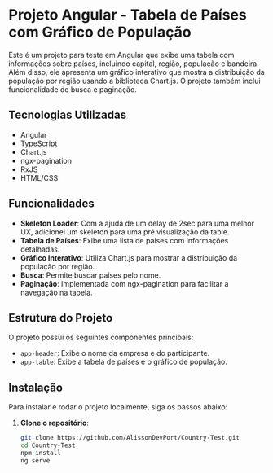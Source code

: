 # Projeto Angular - Tabela de Países com Gráfico de População

Este é um projeto para teste em Angular que exibe uma tabela com informações sobre países, incluindo capital, região, população e bandeira. Além disso, ele apresenta um gráfico interativo que mostra a distribuição da população por região usando a biblioteca Chart.js. O projeto também inclui funcionalidade de busca e paginação.

## Tecnologias Utilizadas

- Angular
- TypeScript
- Chart.js
- ngx-pagination
- RxJS
- HTML/CSS

## Funcionalidades

- **Skeleton Loader**: Com a ajuda de um delay de 2sec para uma melhor UX, adicionei um skeleton para uma pré visualização da table.
- **Tabela de Países**: Exibe uma lista de países com informações detalhadas.
- **Gráfico Interativo**: Utiliza Chart.js para mostrar a distribuição da população por região.
- **Busca**: Permite buscar países pelo nome.
- **Paginação**: Implementada com ngx-pagination para facilitar a navegação na tabela.

## Estrutura do Projeto

O projeto possui os seguintes componentes principais:

- `app-header`: Exibe o nome da empresa e do participante.
- `app-table`: Exibe a tabela de países e o gráfico de população.

## Instalação

Para instalar e rodar o projeto localmente, siga os passos abaixo:

1. **Clone o repositório**:
   ```bash
   git clone https://github.com/AlissonDevPort/Country-Test.git
   cd Country-Test
   npm install
   ng serve